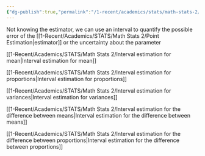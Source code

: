 ```yaml
---
{"dg-publish":true,"permalink":"/1-recent/academics/stats/math-stats-2/interval-estimation/","created":"2025-02-25T20:17:39.851-05:00","updated":"2025-07-07T17:32:42.494-04:00"}
---
```


Not knowing the estimator, we can use an interval to quantify the possible error of the [[1-Recent/Academics/STATS/Math Stats 2/Point Estimation\|estimator]] or the uncertainty about the parameter

[[1-Recent/Academics/STATS/Math Stats 2/Interval estimation for mean\|Interval estimation for mean]]

[[1-Recent/Academics/STATS/Math Stats 2/Interval estimation for proportions\|Interval estimation for proportions]]

[[1-Recent/Academics/STATS/Math Stats 2/Interval estimation for variances\|Interval estimation for variances]]

[[1-Recent/Academics/STATS/Math Stats 2/Interval estimation for the difference between means\|Interval estimation for the difference between means]]

[[1-Recent/Academics/STATS/Math Stats 2/Interval estimation for the difference between proportions\|Interval estimation for the difference between proportions]]